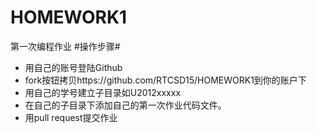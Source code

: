# HOMEWORK1
第一次编程作业
#操作步骤#
 - 用自己的账号登陆Github
 - fork按钮拷贝https://github.com/RTCSD15/HOMEWORK1到你的账户下
 - 用自己的学号建立子目录如U2012xxxxx
 - 在自己的子目录下添加自己的第一次作业代码文件。
 - 用pull request提交作业

